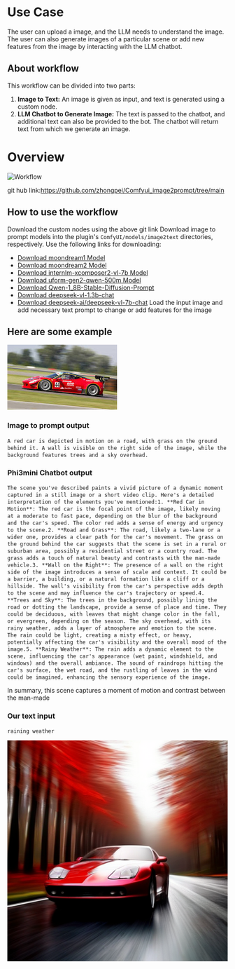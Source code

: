 # Use Case
The user can upload a image, and the LLM needs to understand the image. The user can also generate images of a particular scene or add new features from the image by interacting with the LLM chatbot.
## About workflow
This workflow can be divided into two parts: 
1. **Image to Text:** An image is given as input, and text is generated using a custom node.
2.  **LLM Chatbot to Generate Image:** The text is passed to the chatbot, and additional text can also be provided to the bot. The chatbot will return text from which we generate an image.
# Overview
![Workflow]((https://github.com/sribalakumaran/images/blob/main/wholeworkflow.JPG))

git hub link:https://github.com/zhongpei/Comfyui_image2prompt/tree/main

## How to use the workflow
Download the custom nodes using the above git link
Download image to prompt models into the plugin's  `ComfyUI/models/image2text`  directories, respectively. Use the following links for downloading:

-   [Download moondream1 Model](https://huggingface.co/vikhyatk/moondream1)
-   [Download moondream2 Model](https://huggingface.co/vikhyatk/moondream2)
-   [Download internlm-xcomposer2-vl-7b Model](https://huggingface.co/internlm/internlm-xcomposer2-vl-7b)
-   [Download uform-gen2-qwen-500m Model](https://huggingface.co/unum-cloud/uform-gen2-qwen-500m)
-   [Download Qwen-1_8B-Stable-Diffusion-Prompt](https://huggingface.co/hahahafofo/Qwen-1_8B-Stable-Diffusion-Prompt)
-   [Download deepseek-vl-1.3b-chat](https://huggingface.co/deepseek-ai/deepseek-vl-1.3b-chat)
-   [Download deepseek-ai/deepseek-vl-7b-chat](https://huggingface.co/deepseek-ai/deepseek-vl-7b-chat)
Load the input image and add necessary text prompt to change or add features for the image
## Here are some example 
![Input image](https://github.com/sribalakumaran/images/blob/main/download.jpg)
### Image to prompt output

    A red car is depicted in motion on a road, with grass on the ground behind it. A wall is visible on the right side of the image, while the background features trees and a sky overhead.
### Phi3mini Chatbot output

    The scene you've described paints a vivid picture of a dynamic moment captured in a still image or a short video clip. Here's a detailed interpretation of the elements you've mentioned:1. **Red Car in Motion**: The red car is the focal point of the image, likely moving at a moderate to fast pace, depending on the blur of the background and the car's speed. The color red adds a sense of energy and urgency to the scene.2. **Road and Grass**: The road, likely a two-lane or a wider one, provides a clear path for the car's movement. The grass on the ground behind the car suggests that the scene is set in a rural or suburban area, possibly a residential street or a country road. The grass adds a touch of natural beauty and contrasts with the man-made vehicle.3. **Wall on the Right**: The presence of a wall on the right side of the image introduces a sense of scale and context. It could be a barrier, a building, or a natural formation like a cliff or a hillside. The wall's visibility from the car's perspective adds depth to the scene and may influence the car's trajectory or speed.4. **Trees and Sky**: The trees in the background, possibly lining the road or dotting the landscape, provide a sense of place and time. They could be deciduous, with leaves that might change color in the fall, or evergreen, depending on the season. The sky overhead, with its rainy weather, adds a layer of atmosphere and emotion to the scene. The rain could be light, creating a misty effect, or heavy, potentially affecting the car's visibility and the overall mood of the image.5. **Rainy Weather**: The rain adds a dynamic element to the scene, influencing the car's appearance (wet paint, windshield, and windows) and the overall ambiance. The sound of raindrops hitting the car's surface, the wet road, and the rustling of leaves in the wind could be imagined, enhancing the sensory experience of the image.

In summary, this scene captures a moment of motion and contrast between the man-made
### Our text input

    raining weather
![Output image](https://github.com/sribalakumaran/images/blob/main/ComfyUI_temp_jpuop_00013_.png)
